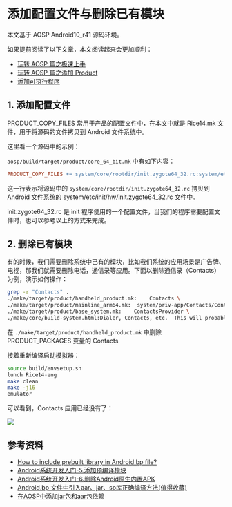 # 添加配置文件与删除已有模块

本文基于 AOSP Android10_r41 源码环境。

如果提前阅读了以下文章，本文阅读起来会更加顺利：

* [玩转 AOSP 篇之极速上手]()
* [玩转 AOSP 篇之添加 Product]()
* [添加可执行程序]()

## 1. 添加配置文件

PRODUCT_COPY_FILES 常用于产品的配置文件中，在本文中就是 Rice14.mk 文件，用于将源码的文件拷贝到 Android 文件系统中。

这里看一个源码中的示例：

`aosp/build/target/product/core_64_bit.mk` 中有如下内容：

```makefile
PRODUCT_COPY_FILES += system/core/rootdir/init.zygote64_32.rc:system/etc/init/hw/init.zygote64_32.rc
```

这一行表示将源码中的 `system/core/rootdir/init.zygote64_32.rc` 拷贝到 Android 文件系统的 system/etc/init/hw/init.zygote64_32.rc 文件中。

init.zygote64_32.rc 是 init 程序使用的一个配置文件，当我们的程序需要配置文件时，也可以参考以上的方式来完成。

## 2. 删除已有模块

有的时候，我们需要删除系统中已有的模块，比如我们系统的应用场景是广告牌、电视，那我们就需要删除电话，通信录等应用。下面以删除通信录（Contacts）为例，演示如何操作：

```bash
grep -r "Contacts" .
./make/target/product/handheld_product.mk:    Contacts \
./make/target/product/mainline_arm64.mk:  system/priv-app/Contacts/Contacts.apk \
./make/target/product/base_system.mk:    ContactsProvider \
./make/core/build-system.html:Dialer, Contacts, etc.  This will probably change or go away when we switch
```

在 `./make/target/product/handheld_product.mk` 中删除 PRODUCT_PACKAGES 变量的 Contacts

接着重新编译启动模拟器：

```bash
source build/envsetup.sh
lunch Rice14-eng
make clean
make -j16
emulator
```
可以看到，Contacts 应用已经没有了：

![](https://gitee.com/stingerzou/pic-bed/raw/master/img/20230403115334.png)


## 参考资料

* [How to include prebuilt library in Android.bp file?](https://stackoverflow.com/questions/48578960/how-to-include-prebuilt-library-in-android-bp-file)
* [Android系统开发入门-5.添加预编译模块](http://qiushao.net/2019/12/10/Android%E7%B3%BB%E7%BB%9F%E5%BC%80%E5%8F%91%E5%85%A5%E9%97%A8/5-%E6%B7%BB%E5%8A%A0%E9%A2%84%E7%BC%96%E8%AF%91%E6%A8%A1%E5%9D%97/)
* [Android系统开发入门-6.删除Android原生内置APK](http://qiushao.net/2019/12/12/Android%E7%B3%BB%E7%BB%9F%E5%BC%80%E5%8F%91%E5%85%A5%E9%97%A8/6-%E5%88%A0%E9%99%A4%E5%8E%9F%E7%94%9F%E5%86%85%E7%BD%AEAPK/)
* [Android.bp 文件中引入aar、jar、so库正确编译方法(值得收藏)](https://blog.csdn.net/u012932409/article/details/108119443)
* [在AOSP中添加jar包和aar包依赖](https://blog.csdn.net/ItsFated/article/details/108844860)